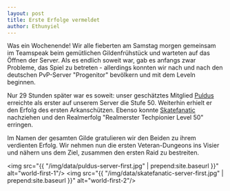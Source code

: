 ```yaml
---
layout: post
title: Erste Erfolge vermeldet
author: Ethunyiel
---
```

Was ein Wochenende! Wir alle fieberten am Samstag morgen gemeinsam im Teamspeak beim gemütlichen Gildenfrühstück und warteten auf das Öffnen der Server. Als es endlich soweit war, gab es anfangs zwar Probleme, das Spiel zu betreten - allerdings konnten wir nach und nach den deutschen PvP-Server "Progenitor" bevölkern und mit dem Leveln beginnen.

Nur 29 Stunden später war es soweit: unser geschätztes Mitglied [Puldus](http://forum.brutal-dedication.de/memberlist.php?mode=viewprofile&un=Puldus) erreichte als erster auf unserem Server die Stufe 50. Weiterhin erhielt er den Erfolg des ersten Arkanschützen. Ebenso konnte [Skatefanatic](http://forum.brutal-dedication.de/memberlist.php?mode=viewprofile&un=Skatefanatic) nachziehen und den Realmerfolg "Realmerster Techpionier Level 50" erringen.

Im Namen der gesamten Gilde gratulieren wir den Beiden zu ihrem verdienten Erfolg. Wir nehmen nun die ersten Veteran-Dungeons ins Visier und nähern uns dem Ziel, zusammen den ersten Raid zu bestreiten.

<img src="{{ "/img/data/puldus-server-first.jpg" | prepend:site.baseurl }}" alt="world-first-1"/>
<img src="{{ "/img/data/skatefanatic-server-first.jpg" | prepend:site.baseurl }}" alt="world-first-2"/>
